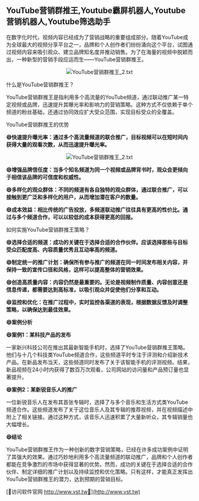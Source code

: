 ## **YouTube营销群推王,Youtube霸屏机器人,Youtube营销机器人,Youtube筛选助手**

在数字化时代，视频内容已经成为了营销战略的重要组成部分。随着YouTube成为全球最大的视频分享平台之一，品牌和个人创作者们纷纷涌向这个平台，试图通过视频内容来吸引观众、建立品牌知名度并推动销售。为了在海量的视频中脱颖而出，一种新型的营销手段应运而生——YouTube营销群推王。

 <center><img src="https://vst.tw/MP4/tuiguang/png/8.png" alt="YouTube营销群推王_2.txt"></center>

什么是YouTube营销群推王？

YouTube营销群推王是指利用多个高流量的YouTube频道，通过联动推广某一特定视频或品牌，迅速提升其曝光率和影响力的营销策略。这种方式不仅依赖于单个频道的粉丝基础，还通过协同效应扩大受众范围，实现目标受众的全覆盖。

YouTube营销群推王的优势

**😄快速提升曝光率：通过多个高流量频道的联合推广，目标视频可以在短时间内获得大量的观看次数，从而迅速提升曝光率。**

 <center><img src="https://vst.tw/MP4/tuiguang/png/6.png" alt="YouTube营销群推王_2.txt"></center>

**😄增强品牌信任度：当多个知名频道为同一个视频或品牌背书时，观众会更倾向于相信该品牌的可信度和权威性。**

**😄多样化的观众群体：不同的频道有各自独特的观众群体，通过联合推广，可以接触到更广泛和多样化的用户，从而增加潜在客户的数量。**

**😄成本效益：相比传统的广告投放，多频道联动推广往往具有更高的性价比。通过与多个频道合作，可以以较低的成本获得更高的回报。**

如何实施YouTube营销群推王策略？

**😄选择合适的频道：成功的关键在于选择合适的合作伙伴。应该选择那些与目标受众匹配度高、内容质量优秀且互动率高的频道。**

**😄制定统一的推广计划：确保所有参与推广的频道在同一时间发布相关内容，并保持一致的宣传口径和风格，这样可以提高整体的营销效果。**

**😄创造高质量内容：内容仍然是最重要的。无论是视频制作质量、内容创意还是信息传递，都需要达到高标准，以吸引观众并促使他们分享和互动。**

**😄监控和优化：在推广过程中，实时监控各渠道的表现，根据数据反馈及时调整策略，以确保达到最佳效果。**

**😄案例分析**

**😄案例1：某科技产品的发布**

一家新兴科技公司在推出其最新智能手机时，选择了YouTube营销群推王策略。他们与十几个科技类YouTube频道合作，这些频道平时专注于评测和介绍新技术产品。在新品发布当天，这些频道同时发布了关于该智能手机的评测视频。结果，新品视频在24小时内获得了数百万次观看，公司网站的访问量和产品预订量也显著提升。

**😄案例2：某新锐音乐人的推广**

一位新锐音乐人在发布其首张专辑时，选择了与多个音乐和生活方式类YouTube频道合作。这些频道发布了关于这位音乐人及其专辑的推荐视频，并在视频描述中附上了相关链接。通过这种方式，该音乐人迅速积累了大量新听众，其专辑销量也大幅增长。

**😄结论**

YouTube营销群推王作为一种创新的数字营销策略，已经在许多成功案例中证明了其强大的效果。通过巧妙地利用多个高流量频道的联动推广，品牌和个人创作者都能在竞争激烈的市场中获得显著的优势。然而，成功的关键在于选择合适的合作伙伴、制定详细的推广计划以及持续监控和优化策略。只有这样，才能真正发挥出YouTube营销群推王的潜力，达到预期的营销目标。


[👻访问软件官网 http://www.vst.tw👻](http://www.vst.tw)
